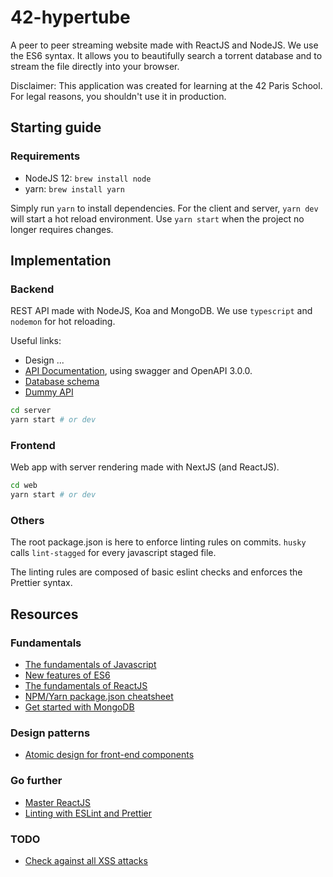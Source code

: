 # 42-hypertube

A peer to peer streaming website made with ReactJS and NodeJS. We use the ES6 syntax.
It allows you to beautifully search a torrent database and to stream the file directly into your browser.

Disclaimer: This application was created for learning at the 42 Paris School. For legal reasons, you shouldn't use it in production.

## Starting guide

### Requirements
- NodeJS 12: `brew install node`
- yarn: `brew install yarn`

Simply run `yarn` to install dependencies. For the client and server, `yarn dev` will start a hot reload environment. Use `yarn start` when the project no longer requires changes.

## Implementation

### Backend
REST API made with NodeJS, Koa and MongoDB. We use `typescript` and `nodemon` for hot reloading.

Useful links:
- Design ...
- [API Documentation](https://app.swaggerhub.com/apis/jterrazz/42-hypertube/1.0.0), using swagger and OpenAPI 3.0.0.
- [Database schema](https://drawsql.app/jterrazz/diagrams/42-hypertube)
- [Dummy API](https://www.mockapi.io/projects/5d5d524b6cf1330014fead51)

```bash
cd server
yarn start # or dev
```

### Frontend
Web app with server rendering made with NextJS (and ReactJS).

```bash
cd web
yarn start # or dev
```

### Others
The root package.json is here to enforce linting rules on commits. `husky` calls `lint-stagged` for every javascript staged file.

The linting rules are composed of basic eslint checks and enforces the Prettier syntax.

## Resources

### Fundamentals
- [The fundamentals of Javascript](https://medium.com/nybles/javacript-fundamentals-52cfafda60a2)
- [New features of ES6](https://medium.com/beginners-guide-to-mobile-web-development/introduction-to-es6-c4422d3c5664)
- [The fundamentals of ReactJS](https://www.taniarascia.com/getting-started-with-react/)
- [NPM/Yarn package.json cheatsheet](https://medium.com/@Nasita_Haque/package-json-cheat-sheet-4fe1b8baa102)
- [Get started with MongoDB](https://www.freecodecamp.org/news/learn-mongodb-a4ce205e7739/)

### Design patterns
- [Atomic design for front-end components](https://medium.muz.li/building-design-systems-with-atomic-design-93a13286f676)

### Go further
- [Master ReactJS](https://medium.mybridge.co/learn-react-js-from-top-50-articles-for-the-past-year-v-2019-baaacfc521c)
- [Linting with ESLint and Prettier](https://medium.com/javascript-scene/streamline-code-reviews-with-eslint-prettier-6fb817a6b51d)

### TODO
- [Check against all XSS attacks](https://stackoverflow.com/questions/33644499/what-does-it-mean-when-they-say-react-is-xss-protected)
